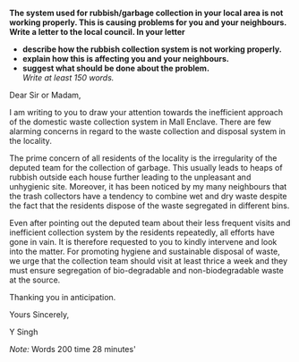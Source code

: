 **The system used for rubbish/garbage collection in your local area is not working properly. This is causing problems for you and your neighbours.**  
**Write a letter to the local council. In your letter**  
- **describe how the rubbish collection system is not working properly.**
- **explain how this is affecting you and your neighbours.**
- **suggest what should be done about the problem.**  
*Write at least 150 words.*  


Dear Sir or Madam,

I am writing to you to draw your attention towards the inefficient approach of the domestic waste collection system in Mall Enclave. There are few alarming concerns in regard to the waste collection and disposal system in the locality.

The prime concern of all residents of the locality is the irregularity of the deputed team for the collection of garbage. This usually leads to heaps of rubbish outside each house further leading to the unpleasant and unhygienic site. Moreover, it has been noticed by my many neighbours that the trash collectors have a tendency to combine wet and dry waste despite the fact that the residents dispose of the waste segregated in different bins.

Even after pointing out the deputed team about their less frequent visits and inefficient collection system by the residents repeatedly, all efforts have gone in vain. It is therefore requested to you to kindly intervene and look into the matter. For promoting hygiene and sustainable disposal of waste, we urge that the collection team should visit at least thrice a week and they must ensure segregation of bio-degradable and non-biodegradable waste at the source.

Thanking you in anticipation.

Yours Sincerely,  

Y Singh

*Note:* Words 200 time 28 minutes'
